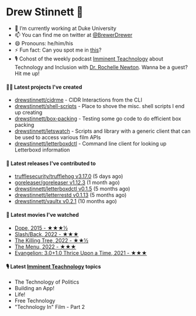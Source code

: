 
# Drew Stinnett 👋

- 🔭 I’m currently working at Duke University
- 📫 You can find me on twitter at [@BrewerDrewer](https://twitter.com/BrewerDrewer)
- 😄 Pronouns: he/him/his
- ⚡ Fun fact: Can you spot me in [this](https://www.youtube.com/watch?v=oL9WnB0qHBA)?
- 🎙 Cohost of the weekly podcast [Imminent Teachnology](https://podcast.imminentteachnology.com/) about Technology and Inclusion with [Dr. Rochelle Newton](https://www.linkedin.com/in/drrochellenewton/). Wanna be a guest? Hit me up!

#### 👨‍💻 Latest projects I've created
- [drewstinnett/cidrme](https://github.com/drewstinnett/cidrme) - CIDR Interactions from the CLI
- [drewstinnett/shell-scripts](https://github.com/drewstinnett/shell-scripts) - Place to shove the misc. shell scripts I end up creating
- [drewstinnett/box-packing](https://github.com/drewstinnett/box-packing) - Testing some go code to do efficient box packing
- [drewstinnett/letswatch](https://github.com/drewstinnett/letswatch) - Scripts and library with a generic client that can be used to access various film APIs
- [drewstinnett/letterboxdctl](https://github.com/drewstinnett/letterboxdctl) - Command line client for looking up Letterboxd information

#### 🚀 Latest releases I've contributed to
- [trufflesecurity/trufflehog v3.17.0](https://github.com/trufflesecurity/trufflehog/releases/tag/v3.17.0) (5 days ago)
- [goreleaser/goreleaser v1.12.3](https://github.com/goreleaser/goreleaser/releases/tag/v1.12.3) (1 month ago)
- [drewstinnett/letterboxdctl v0.1.5](https://github.com/drewstinnett/letterboxdctl/releases/tag/v0.1.5) (5 months ago)
- [drewstinnett/letterrestd v0.1.13](https://github.com/drewstinnett/letterrestd/releases/tag/v0.1.13) (5 months ago)
- [drewstinnett/vaultx v0.2.1](https://github.com/drewstinnett/vaultx/releases/tag/v0.2.1) (10 months ago)

#### 🍿 Latest movies I've watched
- [Dope, 2015 - ★★★½](https://letterboxd.com/mondodrew/film/dope-2015/)
- [Slash/Back, 2022 - ★★★](https://letterboxd.com/mondodrew/film/slash-back/)
- [The Killing Tree, 2022 - ★★½](https://letterboxd.com/mondodrew/film/the-killing-tree/)
- [The Menu, 2022 - ★★★](https://letterboxd.com/mondodrew/film/the-menu-2022/)
- [Evangelion: 3.0&#43;1.0 Thrice Upon a Time, 2021 - ★★★](https://letterboxd.com/mondodrew/film/evangelion-3010-thrice-upon-a-time/)

#### 🎙 Latest [Imminent Teachnology](https://podcast.imminentteachnology.com/) topics
- The Technology of Politics
- Building an App!
- Life!
- Free Technology
- &#34;Technology In&#34; Film - Part 2
